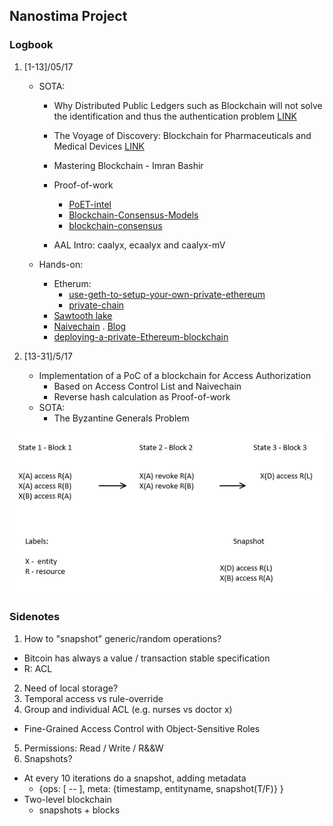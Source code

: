 ## Nanostima Project
 
### Logbook

1. [1-13]/05/17
    - SOTA:
        - Why Distributed Public Ledgers such as Blockchain will not solve the identification and thus the authentication problem [LINK](https://www.kuppingercole.com/blog/kuppinger/why-dpl-will-not-solve-the-identification-and-thus-the-authentication-problem)
        - The Voyage of Discovery: Blockchain for Pharmaceuticals and Medical Devices  [LINK](http://beyondstandards.ieee.org/general-news/voyage-discovery-blockchain-pharmaceuticals-medical-devices/)

        - Mastering Blockchain - Imran Bashir
        
        - Proof-of-work
            - [PoET-intel](https://www.quora.com/What-is-your-opinion-on-PoET-intel-blockchain)
            - [Blockchain-Consensus-Models](https://www.persistent.com/wp-content/uploads/2017/04/WP-Understanding-Blockchain-Consensus-Models.pdf)
            - [blockchain-consensus](http://dailycoin.info/short-guide-blockchain-consensus-protocols/)

        - AAL Intro: caalyx, ecaalyx and caalyx-mV

    - Hands-on: 
        - Etherum: 
            - [use-geth-to-setup-your-own-private-ethereum](https://medium.com/blockchain-education-network/use-geth-to-setup-your-own-private-ethereum-blockchain-86f1200e6d40)
            - [private-chain](https://souptacular.gitbooks.io/ethereum-tutorials-and-tips-by-hudson/content/private-chain.html)
        - [Sawtooth lake](https://intelledger.github.io/introduction.html)
        - [Naivechain](https://github.com/lhartikk/naivechain) . [Blog](https://medium.com/@lhartikk/a-blockchain-in-200-lines-of-code-963cc1cc0e54)
        - [deploying-a-private-Ethereum-blockchain](http://hypernephelist.com/2016/05/30/deploying-a-private-Ethereum-blockchain.html)


 2. [13-31]/5/17
    - Implementation of a PoC of a blockchain for Access Authorization
        - Based on Access Control List and Naivechain
        - Reverse hash calculation as Proof-of-work
    - SOTA:
        - The Byzantine Generals Problem
        
![Example of Ops in Blockchain](./resources/Ops.PNG)

### Sidenotes

1. How to "snapshot" generic/random operations? 
  - Bitcoin has always a value / transaction stable specification
  - R: ACL
2. Need of local storage?
3. Temporal access vs rule-override
4. Group and individual ACL (e.g. nurses vs doctor x)
  - Fine-Grained Access Control with Object-Sensitive Roles
5. Permissions: Read / Write / R&&W
6. Snapshots?
  - At every 10 iterations do a snapshot, adding metadata
    - {ops: [ -- ], meta: {timestamp, entityname, snapshot(T/F)} }
  - Two-level blockchain
    - snapshots + blocks